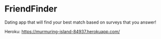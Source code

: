 # FriendFinder
Dating app that will find your best match based on surveys that you answer!

Heroku: https://murmuring-island-84937.herokuapp.com/
